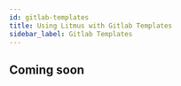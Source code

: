```yaml
---
id: gitlab-templates
title: Using Litmus with Gitlab Templates
sidebar_label: Gitlab Templates
---
```


## Coming soon